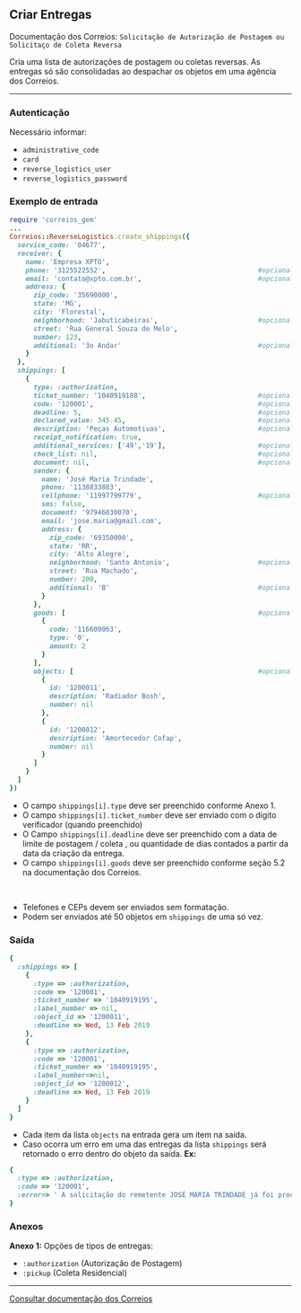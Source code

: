## Criar Entregas

Documentação dos Correios: `Solicitação de Autorização de Postagem ou Solicitaço de Coleta Reversa`

Cria uma lista de autorizações de postagem ou coletas reversas. As entregas só são consolidadas ao
despachar os objetos em uma agência dos Correios.

____

### Autenticação
Necessário informar:
* `administrative_code`
* `card`
* `reverse_logistics_user`
* `reverse_logistics_password`

### Exemplo de entrada

```ruby
require 'correios_gem'
...
Correios::ReverseLogistics.create_shippings({
  service_code: '04677',
  receiver: {
    name: 'Empresa XPTO',
    phone: '3125522552',                                      #opcional
    email: 'contato@xpto.com.br',                             #opcional
    address: {
      zip_code: '35690000',
      state: 'MG',
      city: 'Florestal',
      neighborhood: 'Jabuticabeiras',                         #opcional
      street: 'Rua General Souza de Melo',
      number: 123,
      additional: '3o Andar'                                  #opcional
    }
  },
  shippings: [
    {
      type: :authorization,
      ticket_number: '1040919188',                            #opcional
      code: '120001',                                         #opcional
      deadline: 5,                                            #opcional
      declared_value: 345.45,                                 #opcional
      description: 'Peças Automotivas',                       #opcional
      receipt_notification: true,
      additional_services: ['49','19'],                       #opcional
      check_list: nil,                                        #opcional
      document: nil,                                          #opcional
      sender: {
        name: 'José Maria Trindade',
        phone: '1138833883',
        cellphone: '11997799779',                             #opcional
        sms: false,
        document: '97946030070',
        email: 'jose.maria@gmail.com',
        address: {
          zip_code: '69350000',
          state: 'RR',
          city: 'Alto Alegre',
          neighborhood: 'Santo Antonio',                      #opcional
          street: 'Rua Machado',
          number: 200,
          additional: 'B'                                     #opcional
        }
      },
      goods: [                                                #opcional
        {
          code: '116600063',
          type: '0',
          amount: 2
        }
      ],
      objects: [                                              #opcional
        {
          id: '1200011',
          description: 'Radiador Bosh',
          number: nil
        },
        {
          id: '1200012',
          description: 'Amortecedor Cofap',
          number: nil
        }
      ]
    }
  ]
})
```
* O campo `shippings[i].type` deve ser preenchido conforme Anexo 1.
* O campo `shippings[i].ticket_number` deve ser enviado com o dígito verificador (quando preenchido)
* O Campo `shippings[i].deadline` deve ser preenchido com a data de limite de postagem / coleta <Date>, ou quantidade 
  de dias contados a partir da data da criação da entrega.
* O campo `shippings[i].goods` deve ser preenchido conforme seção 5.2 na documentação dos Correios.

‌‌ 
* Telefones e CEPs devem ser enviados sem formatação.
* Podem ser enviados até 50 objetos em `shippings` de uma só vez.

### Saída

```ruby
{
  :shippings => [
    { 
      :type => :authorization,
      :code => '120001',
      :ticket_number => '1040919195',
      :label_number => nil,
      :object_id => '1200011',
      :deadline => Wed, 13 Feb 2019
    },
    {
      :type => :authorization,
      :code => '120001',
      :ticket_number => '1040919195',
      :label_number=>nil,
      :object_id => '1200012',
      :deadline => Wed, 13 Feb 2019
    }
  ]
}
```
* Cada item da lista `objects` na entrada gera um item na saída.
* Caso ocorra um erro em uma das entregas da lista `shippings` será retornado o erro dentro do objeto da saída. __Ex:__

```ruby
{
  :type => :authorization,
  :code => '120001',
  :error=> ' A solicitação do remetente JOSÉ MARIA TRINDADE já foi processado no dia 03/02/2019 às 01:40:11. Número do pedido 1040921609'
}
```

### Anexos

__Anexo 1:__
Opções de tipos de entregas:
* `:authorization` (Autorização de Postagem)
* `:pickup` (Coleta Residencial)
---

[Consultar documentação dos Correios](CORREIOS_DOCUMENT.pdf)
